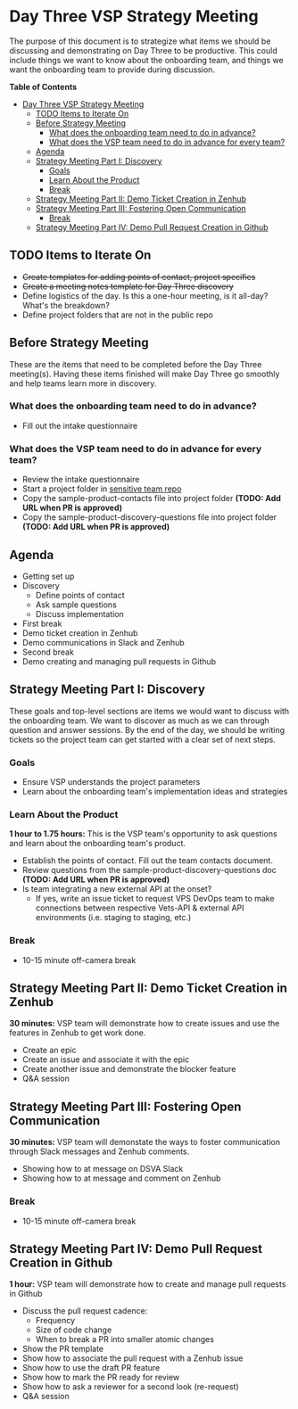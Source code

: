 # Day Three VSP Strategy Meeting

The purpose of this document is to strategize what items we should be discussing and demonstrating on Day Three to be productive. This could include things we want to know about the onboarding team, and things we want the onboarding team to provide during discussion.

**Table of Contents**

- [Day Three VSP Strategy Meeting](#day-three-vsp-strategy-meeting)
  - [TODO Items to Iterate On](#todo-items-to-iterate-on)
  - [Before Strategy Meeting](#before-strategy-meeting)
    - [What does the onboarding team need to do in advance?](#what-does-the-onboarding-team-need-to-do-in-advance)
    - [What does the VSP team need to do in advance for every team?](#what-does-the-vsp-team-need-to-do-in-advance-for-every-team)
  - [Agenda](#agenda)
  - [Strategy Meeting Part I: Discovery](#strategy-meeting-part-i-discovery)
    - [Goals](#goals)
    - [Learn About the Product](#learn-about-the-product)
    - [Break](#break)
  - [Strategy Meeting Part II: Demo Ticket Creation in Zenhub](#strategy-meeting-part-ii-demo-ticket-creation-in-zenhub)
  - [Strategy Meeting Part III: Fostering Open Communication](#strategy-meeting-part-iii-fostering-open-communication)
    - [Break](#break-1)
  - [Strategy Meeting Part IV: Demo Pull Request Creation in Github](#strategy-meeting-part-iv-demo-pull-request-creation-in-github)

## TODO Items to Iterate On

- ~~Create templates for adding points of contact, project specifics~~
- ~~Create a meeting notes template for Day Three discovery~~
- Define logistics of the day. Is this a one-hour meeting, is it all-day? What's the breakdown?
- Define project folders that are not in the public repo

## Before Strategy Meeting

These are the items that need to be completed before the Day Three meeting(s). Having these items finished will make Day Three go smoothly and help teams learn more in discovery.

### What does the onboarding team need to do in advance?

- Fill out the intake questionnaire

### What does the VSP team need to do in advance for every team?

- Review the intake questionnaire
- Start a project folder in [sensitive team repo](https://github.com/department-of-veterans-affairs/va.gov-team-sensitive)
- Copy the sample-product-contacts file into project folder **(TODO: Add URL when PR is approved)**
- Copy the sample-product-discovery-questions file into project folder **(TODO: Add URL when PR is approved)**

## Agenda

- Getting set up
- Discovery
  - Define points of contact
  - Ask sample questions
  - Discuss implementation
- First break
- Demo ticket creation in Zenhub
- Demo communications in Slack and Zenhub
- Second break
- Demo creating and managing pull requests in Github

## Strategy Meeting Part I: Discovery

These goals and top-level sections are items we would want to discuss with the onboarding team. We want to discover as much as we can through question and answer sessions. By the end of the day, we should be writing tickets so the project team can get started with a clear set of next steps.

### Goals

- Ensure VSP understands the project parameters
- Learn about the onboarding team's implementation ideas and strategies

### Learn About the Product

**1 hour to 1.75 hours:** This is the VSP team's opportunity to ask questions and learn about the onboarding team's product.

- Establish the points of contact. Fill out the team contacts document.
- Review questions from the sample-product-discovery-questions doc **(TODO: Add URL when PR is approved)**
- Is team integrating a new external API at the onset?
  - If yes, write an issue ticket to request VPS DevOps team to make connections between respective Vets-API & external API environments (i.e. staging to staging, etc.)

### Break

- 10-15 minute off-camera break

## Strategy Meeting Part II: Demo Ticket Creation in Zenhub

**30 minutes:** VSP team will demonstrate how to create issues and use the features in Zenhub to get work done.

- Create an epic
- Create an issue and associate it with the epic
- Create another issue and demonstrate the blocker feature
- Q&A session

## Strategy Meeting Part III: Fostering Open Communication

**30 minutes:** VSP team will demonstate the ways to foster communication through Slack messages and Zenhub comments.

- Showing how to at message on DSVA Slack
- Showing how to at message and comment on Zenhub

### Break

- 10-15 minute off-camera break

## Strategy Meeting Part IV: Demo Pull Request Creation in Github

**1 hour:** VSP team will demonstrate how to create and manage pull requests in Github

- Discuss the pull request cadence:
  - Frequency
  - Size of code change
  - When to break a PR into smaller atomic changes
- Show the PR template
- Show how to associate the pull request with a Zenhub issue
- Show how to use the draft PR feature
- Show how to mark the PR ready for review
- Show how to ask a reviewer for a second look (re-request)
- Q&A session
